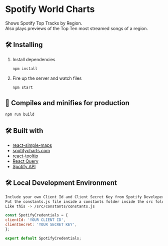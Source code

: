 # Spotify World Charts 

Shows Spotify Top Tracks by Region.  
Also plays previews of the Top Ten most streamed songs of a region. 

## 🛠 Installing

1. Install dependencies

   ```bash
   npm install
   ```

2. Fire up the server and watch files

   ```bash
   npm start
   ```

## 🚀 Compiles and minifies for production

```bash
npm run build
```

## 🛠 Built with

- [react-simple-maps](https://www.react-simple-maps.io/)
- [spotifycharts.com](https://spotifycharts.com/regional)
- [react-tooltip](https://github.com/wwayne/react-tooltip)
- [React Query](https://react-query.tanstack.com/)
- [Spotify API](https://developer.spotify.com/documentation/web-api/)  
  
## 🛠 Local Development Environment

   ```bash
   Include your own Client Id and Client Secret Key from Spotify Developer API service inside a constants.js file.  
   Put the constants.js file inside a constants folder inside the src folder.
   Like this -> /src/constants/constants.js
   ```
   
   ```javascript
   const SpotifyCredentials = {
  clientId: 'YOUR CLIENT ID',
  clientSecret: 'YOUR SECRET KEY',
   };

   export default SpotifyCredentials;
   ```

   
